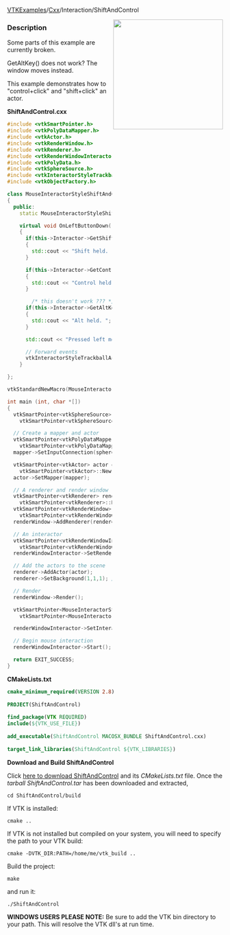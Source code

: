 [VTKExamples](/index/)/[Cxx](/Cxx)/Interaction/ShiftAndControl

<img align="right" src="https://github.com/lorensen/VTKExamples/blob/gh-pages/Testing/Baseline/Interaction/TestShiftAndControl.png?raw=true" width="256" />

### Description
Some parts of this example are currently broken.

GetAltKey() does not work? The window moves instead.

This example demonstrates how to "control+click" and "shift+click" an actor.

**ShiftAndControl.cxx**
```c++
#include <vtkSmartPointer.h>
#include <vtkPolyDataMapper.h>
#include <vtkActor.h>
#include <vtkRenderWindow.h>
#include <vtkRenderer.h>
#include <vtkRenderWindowInteractor.h>
#include <vtkPolyData.h>
#include <vtkSphereSource.h>
#include <vtkInteractorStyleTrackballActor.h>
#include <vtkObjectFactory.h>

class MouseInteractorStyleShiftAndControl : public vtkInteractorStyleTrackballActor
{
  public:
    static MouseInteractorStyleShiftAndControl* New();

    virtual void OnLeftButtonDown()
    {
      if(this->Interactor->GetShiftKey())
      {
        std::cout << "Shift held. ";
      }

      if(this->Interactor->GetControlKey())
      {
        std::cout << "Control held. ";
      }

        /* this doesn't work ??? */
      if(this->Interactor->GetAltKey())
      {
        std::cout << "Alt held. ";
      }

      std::cout << "Pressed left mouse button." << std::endl;

      // Forward events
      vtkInteractorStyleTrackballActor::OnLeftButtonDown();
    }

};

vtkStandardNewMacro(MouseInteractorStyleShiftAndControl);

int main (int, char *[])
{
  vtkSmartPointer<vtkSphereSource> sphereSource =
    vtkSmartPointer<vtkSphereSource>::New();

  // Create a mapper and actor
  vtkSmartPointer<vtkPolyDataMapper> mapper =
    vtkSmartPointer<vtkPolyDataMapper>::New();
  mapper->SetInputConnection(sphereSource->GetOutputPort());

  vtkSmartPointer<vtkActor> actor =
    vtkSmartPointer<vtkActor>::New();
  actor->SetMapper(mapper);

  // A renderer and render window
  vtkSmartPointer<vtkRenderer> renderer =
    vtkSmartPointer<vtkRenderer>::New();
  vtkSmartPointer<vtkRenderWindow> renderWindow =
    vtkSmartPointer<vtkRenderWindow>::New();
  renderWindow->AddRenderer(renderer);

  // An interactor
  vtkSmartPointer<vtkRenderWindowInteractor> renderWindowInteractor =
    vtkSmartPointer<vtkRenderWindowInteractor>::New();
  renderWindowInteractor->SetRenderWindow(renderWindow);

  // Add the actors to the scene
  renderer->AddActor(actor);
  renderer->SetBackground(1,1,1); // Background color white

  // Render
  renderWindow->Render();

  vtkSmartPointer<MouseInteractorStyleShiftAndControl> style =
    vtkSmartPointer<MouseInteractorStyleShiftAndControl>::New();

  renderWindowInteractor->SetInteractorStyle( style );

  // Begin mouse interaction
  renderWindowInteractor->Start();

  return EXIT_SUCCESS;
}
```
**CMakeLists.txt**
```cmake
cmake_minimum_required(VERSION 2.8)
 
PROJECT(ShiftAndControl)
 
find_package(VTK REQUIRED)
include(${VTK_USE_FILE})
 
add_executable(ShiftAndControl MACOSX_BUNDLE ShiftAndControl.cxx)
 
target_link_libraries(ShiftAndControl ${VTK_LIBRARIES})
```

**Download and Build ShiftAndControl**

Click [here to download ShiftAndControl](https://github.com/lorensen/VTKWikiExamplesTarballs/raw/master/ShiftAndControl.tar) and its *CMakeLists.txt* file.
Once the *tarball ShiftAndControl.tar* has been downloaded and extracted,
```
cd ShiftAndControl/build 
```
If VTK is installed:
```
cmake ..
```
If VTK is not installed but compiled on your system, you will need to specify the path to your VTK build:
```
cmake -DVTK_DIR:PATH=/home/me/vtk_build ..
```
Build the project:
```
make
```
and run it:
```
./ShiftAndControl
```
**WINDOWS USERS PLEASE NOTE:** Be sure to add the VTK bin directory to your path. This will resolve the VTK dll's at run time.


